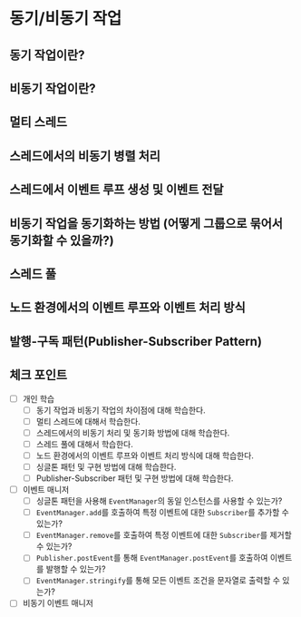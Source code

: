 # 동기/비동기 작업

## 동기 작업이란?

## 비동기 작업이란?

## 멀티 스레드

## 스레드에서의 비동기 병렬 처리

## 스레드에서 이벤트 루프 생성 및 이벤트 전달

## 비동기 작업을 동기화하는 방법 (어떻게 그룹으로 묶어서 동기화할 수 있을까?)

## 스레드 풀

## 노드 환경에서의 이벤트 루프와 이벤트 처리 방식

## 발행-구독 패턴(Publisher-Subscriber Pattern)

## 체크 포인트

- [ ] 개인 학습
  - [ ] 동기 작업과 비동기 작업의 차이점에 대해 학습한다.
  - [ ] 멀티 스레드에 대해서 학습한다.
  - [ ] 스레드에서의 비동기 처리 및 동기화 방법에 대해 학습한다.
  - [ ] 스레드 풀에 대해서 학습한다.
  - [ ] 노드 환경에서의 이벤트 루프와 이벤트 처리 방식에 대해 학습한다.
  - [ ] 싱글톤 패턴 및 구현 방법에 대해 학습한다.
  - [ ] Publisher-Subscriber 패턴 및 구현 방법에 대해 학습한다.
- [ ] 이벤트 매니저
  - [ ] 싱글톤 패턴을 사용해 `EventManager`의 동일 인스턴스를 사용할 수 있는가?
  - [ ] `EventManager.add`를 호출하여 특정 이벤트에 대한 `Subscriber`를 추가할 수 있는가?
  - [ ] `EventManager.remove`를 호출하여 특정 이벤트에 대한 `Subscriber`를 제거할 수 있는가?
  - [ ] `Publisher.postEvent`를 통해 `EventManager.postEvent`를 호출하여 이벤트를 발행할 수 있는가?
  - [ ] `EventManager.stringify`를 통해 모든 이벤트 조건을 문자열로 출력할 수 있는가?
- [ ] 비동기 이벤트 매니저

<!--
### 옵저버 패턴(Observer Pattern)

- 주체가 어떤 객체의 상태 변화를 관찰하다가 상태 변화가 일어나면 매서드를 호출해 옵저버 목록의 옵저버들에게 상태 변화를 통지하는 패턴
- > publisher-subscriber 패턴이라고도 불림
-->
